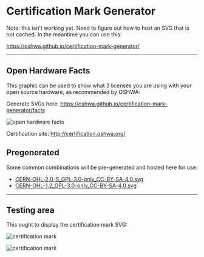 # Certification Mark Generator

Note: this isn't working yet. Need to figure out how to host an SVG that is not cached. In the meantime you can use this:

https://oshwa.github.io/certification-mark-generator/

****

## Open Hardware Facts

This graphic can be used to show what 3 licenses you are using with your open source hardware, as recommended by OSHWA:

Generate SVGs here: https://oshwa.github.io/certification-mark-generator/facts

![open hardware facts](https://jywarren.github.io/certification-mark-generator/open-source-licenses-badge.svg)


Certification site: http://certification.oshwa.org/

## Pregenerated

Some common combinations will be pre-generated and hosted here for use:

* [CERN-OHL-2.0-S_GPL-3.0-only_CC-BY-SA-4.0.svg](https://oshwa.github.io/certification-mark-generator/premade/CERN-OHL-2.0-S_GPL-3.0-only_CC-BY-SA-4.0.svg)
* [CERN-OHL-1.2_GPL-3.0-only_CC-BY-SA-4.0.svg](https://oshwa.github.io/certification-mark-generator/premade/CERN-OHL-1.2_GPL-3.0-only_CC-BY-SA-4.0.svg)


****

## Testing area

This ought to display the certification mark SVG:

![certification mark](https://oshwa.github.io/certification-mark-generator/index.svg#code=US99999)

![certification mark](https://oshwa.github.io/certification-mark-generator/index.svg#code=US12345)

